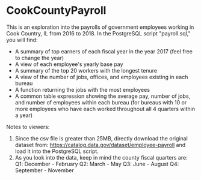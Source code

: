 # CookCountyPayroll

This is an exploration into the payrolls of government employees working in Cook Country, IL from 2016 to 2018. 
In the PostgreSQL script "payroll.sql," you will find:
* A summary of top earners of each fiscal year in the year 2017 (feel free to change the year)
* A view of each employee's yearly base pay
* A summary of the top 20 workers with the longest tenure
* A view of the number of jobs, offices, and employees existing in each bureau
* A function returning the jobs with the most employees
* A common table expression showing the average pay, number of jobs, and number of employees within each bureau (for bureaus with 10 or more employees who have each worked throughout all 4 quarters within a year)

Notes to viewers:
1. Since the csv file is greater than 25MB, directly download the original dataset from: https://catalog.data.gov/dataset/employee-payroll and load it into the PostgreSQL script.
2. As you look into the data, keep in mind the county fiscal quarters are: Q1: December - February Q2: March - May Q3: June - August Q4: September - November
